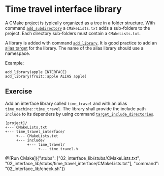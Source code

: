 # Time travel interface library

A CMake project is typically organized as a tree in a folder structure.
With command [`add_subdirectory`](https://cmake.org/cmake/help/v3.10/command/add_subdirectory.html) a `CMakeLists.txt` adds a sub-folders to the project.
Each directory sub-folders must contain a `CMakeLists.txt`.

A library is added with command [`add_library`](https://cmake.org/cmake/help/v3.10/command/add_library.html).
It is good practice to add an [alias target](https://cmake.org/cmake/help/v3.10/command/add_library.html#alias-libraries) for the library.
The name of the alias library should use a namespace.

Example:
```
add_library(apple INTERFACE)
add_library(fruit::apple ALIAS apple)
```

## Exercise

Add an interface library called `time_travel` and with an alias `time_machine::time_travel`.
The library shall provide the include path `include` to its dependers by using command [`target_include_directories`](https://cmake.org/cmake/help/v3.10/command/target_include_directories.html).

```
[project]/
+--- CMakeLists.txt
+--- time_travel_interface/
     +--- CMakeLists.txt
     +--- include/
          +--- time_travel/
               +--- time_travel.h
```

@[Run CMake]({"stubs": ["02_interface_lib/stubs/CMakeLists.txt", "02_interface_lib/stubs/time_travel_interface/CMakeLists.txt"], "command": "02_interface_lib/check.sh"})
